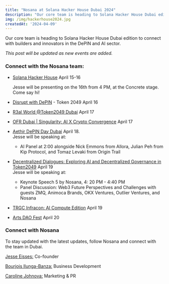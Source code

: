 ```yaml
---
title: "Nosana at Solana Hacker House Dubai 2024"
description: "Our core team is heading to Solana Hacker House Dubai edition to connect with builders and innovators in the DePIN and AI sector."
img: /img/hackerhouse2024.jpg
createdAt: '2024-04-09'
---
```

Our core team is heading to Solana Hacker House Dubai edition to connect with builders and innovators in the DePIN and AI sector.

*This post will be updated as new events are added.*

### Connect with the Nosana team:

* [Solana Hacker House](https://solana.com/events/dubai-hh-2024) April 15-16 

    Jesse will be presenting on the 16th from 4 PM, at the Concrete stage. Come say hi! 
* [Disrupt with DePIN](https://lu.ma/disrupt-depin-dubai) - Token 2049 April 16
* [R3al World @Token2049 Dubai](https://lu.ma/68zx260s) April 17
* [OFR Dubai | Singularity: AI X Crypto Convergence](https://lu.ma/ofr.dubai?utm_source=ep-ZadsfhFvm2) April 17
* [Aethir DePIN Day Dubai](https://lu.ma/AethirDepinDayDubai) April 18. <br>Jesse will be speaking at:
    * AI Panel at 2:00 alongside Nick Emmons from Allora, Julian Peh from Kip Protocol, and Tomaz Levaki from Origin Trail
* [Decentralized Dialogues: Exploring AI and Decentralized Governance in Token2049](https://lu.ma/decentralized-dialogues-token2049) April 19<br>Jesse will be speaking at:
    * Keynote Speech 5 by Nosana, 4: 20 PM - 4:40 PM
    * Panel Discussion: Web3 Future Perspectives and Challenges with guests ZMQ, Animoca Brands, OKX Ventures, Outlier Ventures, and Nosana
* [TRGC Infracon: AI Compute Edition](https://lu.ma/TRGC-Infracon-AI) April 19
* [Arts DAO Fest](https://artsdaofest.com/) April 20

### Connect with Nosana
To stay updated with the latest updates, follow Nosana and connect with the team in Dubai. 

[Jesse Eisses:](https://www.linkedin.com/in/jesse-eisses-9760ab48/) Co-founder

[Bourjois Ilunga-Banza:](https://www.linkedin.com/in/bourjois-ilunga-banza/) Business Development

[Caroline Johnova:](https://www.linkedin.com/in/caroline-johnov%C3%A1/) Marketing & PR